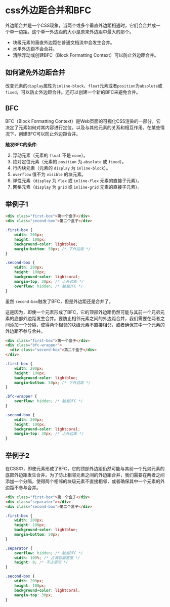 # css外边距合并和BFC

外边距合并是一个CSS现象，当两个或多个垂直外边距相遇时，它们会合并成一个单一边距。这个单一外边距的大小是原来外边距中最大的那个。

- 块级元素的垂直外边距在普通文档流中会发生合并。
- 水平外边距不会合并。
- 清除浮动或创建BFC（Block Formatting Context）可以防止外边距合并。

## 如何避免外边距合并

改变元素的`display`属性为`inline-block`、`float`元素或者`position`为`absolute`或`fixed`，可以防止外边距合并。还可以创建一个新的BFC来避免合并。

## BFC

BFC（Block Formatting Context）是Web页面的可视化CSS渲染的一部分，它决定了元素如何对其内容进行定位，以及与其他元素的关系和相互作用。在某些情况下，创建BFC可以防止外边距合并。

**触发BFC的条件**:

2. 浮动元素（元素的 `float` 不是 `none`）。
3. 绝对定位元素（元素的 `position` 为 `absolute` 或 `fixed`）。
4. 行内块元素（元素的 `display` 为 `inline-block`）。
8. `overflow` 值不为 `visible` 的块元素。
11. 弹性元素（`display` 为 `flex` 或 `inline-flex` 元素的直接子元素）。
12. 网格元素（`display` 为 `grid` 或 `inline-grid` 元素的直接子元素）。

## 举例子1

```html
<div class="first-box">第一个盒子</div>
<div class="second-box">第二个盒子</div>
```

```css
.first-box {
    width: 200px;
    height: 100px;
    background-color: lightblue;
    margin-bottom: 50px; /* 下外边距 */
}

.second-box {
    width: 200px;
    height: 100px;
    background-color: lightcoral;
    margin-top: 30px; /* 上外边距 */
    overflow: hidden; /* 触发BFC */
}
```

虽然 `second-box`触发了BFC，但是外边距还是合并了。

这是因为，即使一个元素形成了BFC，它的顶部外边距仍然可能与其前一个兄弟元素的底部外边距发生合并。要防止相邻元素之间的外边距合并，我们需要在两者之间添加一个分隔，使得两个相邻的块级元素不直接相邻，或者确保其中一个元素的外边距不参与合并。

```html
<div class="first-box">第一个盒子</div>
<div class="bfc-wrapper">
  <div class="second-box">第二个盒子</div>
</div>
```

```css
.first-box {
    width: 200px;
    height: 100px;
    background-color: lightblue;
    margin-bottom: 50px; /* 下外边距 */
}

.bfc-wrapper {
    overflow: hidden; /* 触发BFC */
}

.second-box {
    width: 200px;
    height: 100px;
    background-color: lightcoral;
    margin-top: 30px; /* 上外边距 */
}
```

## 举例子2

在CSS中，即使元素形成了BFC，它的顶部外边距仍然可能与其前一个兄弟元素的底部外边距发生合并。为了防止相邻元素之间的外边距合并，我们需要在两者之间添加一个分隔，使得两个相邻的块级元素不直接相邻，或者确保其中一个元素的外边距不参与合并。

```html
<div class="first-box">第一个盒子</div>
<div class="separator"></div>
<div class="second-box">第二个盒子</div>
```

```css
.first-box {
    width: 200px;
    height: 100px;
    background-color: lightblue;
    margin-bottom: 50px;
}

.separator {
    overflow: hidden; /* 触发BFC */
    width: 100%; /* 占满容器宽度 */
    height: 0; /* 不占空间 */
}

.second-box {
    width: 200px;
    height: 100px;
    background-color: lightcoral;
    margin-top: 30px;
}
```




